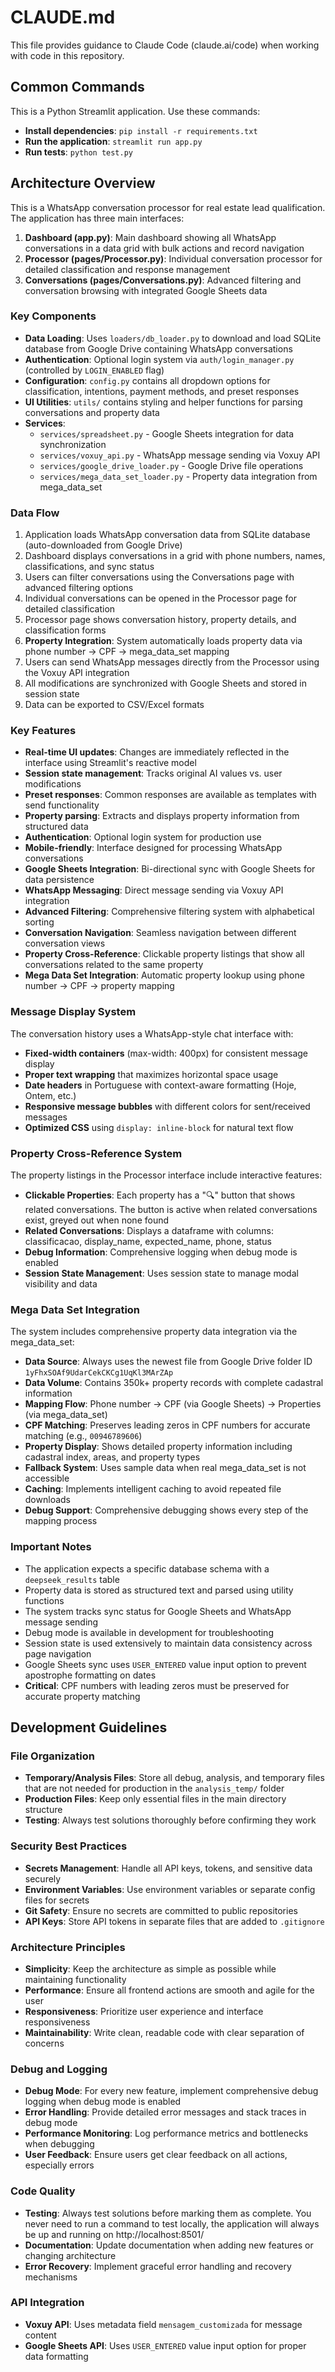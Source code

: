 # CLAUDE.md

This file provides guidance to Claude Code (claude.ai/code) when working with code in this repository.

## Common Commands

This is a Python Streamlit application. Use these commands:

- **Install dependencies**: `pip install -r requirements.txt`
- **Run the application**: `streamlit run app.py`
- **Run tests**: `python test.py`

## Architecture Overview

This is a WhatsApp conversation processor for real estate lead qualification. The application has three main interfaces:

1. **Dashboard (app.py)**: Main dashboard showing all WhatsApp conversations in a data grid with bulk actions and record navigation
2. **Processor (pages/Processor.py)**: Individual conversation processor for detailed classification and response management
3. **Conversations (pages/Conversations.py)**: Advanced filtering and conversation browsing with integrated Google Sheets data

### Key Components

- **Data Loading**: Uses `loaders/db_loader.py` to download and load SQLite database from Google Drive containing WhatsApp conversations
- **Authentication**: Optional login system via `auth/login_manager.py` (controlled by `LOGIN_ENABLED` flag)
- **Configuration**: `config.py` contains all dropdown options for classification, intentions, payment methods, and preset responses
- **UI Utilities**: `utils/` contains styling and helper functions for parsing conversations and property data
- **Services**: 
  - `services/spreadsheet.py` - Google Sheets integration for data synchronization
  - `services/voxuy_api.py` - WhatsApp message sending via Voxuy API
  - `services/google_drive_loader.py` - Google Drive file operations
  - `services/mega_data_set_loader.py` - Property data integration from mega_data_set

### Data Flow

1. Application loads WhatsApp conversation data from SQLite database (auto-downloaded from Google Drive)
2. Dashboard displays conversations in a grid with phone numbers, names, classifications, and sync status
3. Users can filter conversations using the Conversations page with advanced filtering options
4. Individual conversations can be opened in the Processor page for detailed classification
5. Processor page shows conversation history, property details, and classification forms
6. **Property Integration**: System automatically loads property data via phone number → CPF → mega_data_set mapping
7. Users can send WhatsApp messages directly from the Processor using the Voxuy API integration
8. All modifications are synchronized with Google Sheets and stored in session state
9. Data can be exported to CSV/Excel formats

### Key Features

- **Real-time UI updates**: Changes are immediately reflected in the interface using Streamlit's reactive model
- **Session state management**: Tracks original AI values vs. user modifications
- **Preset responses**: Common responses are available as templates with send functionality
- **Property parsing**: Extracts and displays property information from structured data
- **Authentication**: Optional login system for production use
- **Mobile-friendly**: Interface designed for processing WhatsApp conversations
- **Google Sheets Integration**: Bi-directional sync with Google Sheets for data persistence
- **WhatsApp Messaging**: Direct message sending via Voxuy API integration
- **Advanced Filtering**: Comprehensive filtering system with alphabetical sorting
- **Conversation Navigation**: Seamless navigation between different conversation views
- **Property Cross-Reference**: Clickable property listings that show all conversations related to the same property
- **Mega Data Set Integration**: Automatic property lookup using phone number → CPF → property mapping

### Message Display System

The conversation history uses a WhatsApp-style chat interface with:
- **Fixed-width containers** (max-width: 400px) for consistent message display
- **Proper text wrapping** that maximizes horizontal space usage
- **Date headers** in Portuguese with context-aware formatting (Hoje, Ontem, etc.)
- **Responsive message bubbles** with different colors for sent/received messages
- **Optimized CSS** using `display: inline-block` for natural text flow

### Property Cross-Reference System

The property listings in the Processor interface include interactive features:
- **Clickable Properties**: Each property has a "🔍" button that shows related conversations. The button is active when related conversations exist, greyed out when none found
- **Related Conversations**: Displays a dataframe with columns: classificacao, display_name, expected_name, phone, status
- **Debug Information**: Comprehensive logging when debug mode is enabled
- **Session State Management**: Uses session state to manage modal visibility and data

### Mega Data Set Integration

The system includes comprehensive property data integration via the mega_data_set:

- **Data Source**: Always uses the newest file from Google Drive folder ID `1yFhxSOAf9UdarCekCKCg1UqKl3MArZAp`
- **Data Volume**: Contains 350k+ property records with complete cadastral information
- **Mapping Flow**: Phone number → CPF (via Google Sheets) → Properties (via mega_data_set)
- **CPF Matching**: Preserves leading zeros in CPF numbers for accurate matching (e.g., `00946789606`)
- **Property Display**: Shows detailed property information including cadastral index, areas, and property types
- **Fallback System**: Uses sample data when real mega_data_set is not accessible
- **Caching**: Implements intelligent caching to avoid repeated file downloads
- **Debug Support**: Comprehensive debugging shows every step of the mapping process

### Important Notes

- The application expects a specific database schema with a `deepseek_results` table
- Property data is stored as structured text and parsed using utility functions
- The system tracks sync status for Google Sheets and WhatsApp message sending
- Debug mode is available in development for troubleshooting
- Session state is used extensively to maintain data consistency across page navigation
- Google Sheets sync uses `USER_ENTERED` value input option to prevent apostrophe formatting on dates
- **Critical**: CPF numbers with leading zeros must be preserved for accurate property matching

## Development Guidelines

### File Organization
- **Temporary/Analysis Files**: Store all debug, analysis, and temporary files that are not needed for production in the `analysis_temp/` folder
- **Production Files**: Keep only essential files in the main directory structure
- **Testing**: Always test solutions thoroughly before confirming they work

### Security Best Practices
- **Secrets Management**: Handle all API keys, tokens, and sensitive data securely
- **Environment Variables**: Use environment variables or separate config files for secrets
- **Git Safety**: Ensure no secrets are committed to public repositories
- **API Keys**: Store API tokens in separate files that are added to `.gitignore`

### Architecture Principles
- **Simplicity**: Keep the architecture as simple as possible while maintaining functionality
- **Performance**: Ensure all frontend actions are smooth and agile for the user
- **Responsiveness**: Prioritize user experience and interface responsiveness
- **Maintainability**: Write clean, readable code with clear separation of concerns

### Debug and Logging
- **Debug Mode**: For every new feature, implement comprehensive debug logging when debug mode is enabled
- **Error Handling**: Provide detailed error messages and stack traces in debug mode
- **Performance Monitoring**: Log performance metrics and bottlenecks when debugging
- **User Feedback**: Ensure users get clear feedback on all actions, especially errors

### Code Quality
- **Testing**: Always test solutions before marking them as complete. You never need to run a command to test locally, the application will always be up and running on http://localhost:8501/
- **Documentation**: Update documentation when adding new features or changing architecture
- **Error Recovery**: Implement graceful error handling and recovery mechanisms

### API Integration
- **Voxuy API**: Uses metadata field `mensagem_customizada` for message content
- **Google Sheets API**: Uses `USER_ENTERED` value input option for proper data formatting
